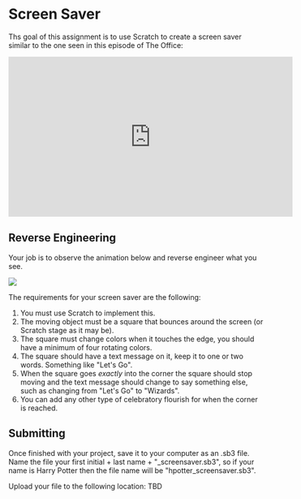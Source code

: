 # Screen Saver

Ths goal of this assignment is to use Scratch to create a screen saver similar to the one seen in this episode of The Office:

<iframe width="560" height="315" src="https://www.youtube.com/embed/QOtuX0jL85Y" title="YouTube video player" frameborder="0" allow="accelerometer; autoplay; clipboard-write; encrypted-media; gyroscope; picture-in-picture" allowfullscreen></iframe>


## Reverse Engineering

<p>Your job is to observe the animation below and reverse engineer what you see. </p> 

<img src="http://csbaxter.github.io/web/screensaver/bounce.gif" />

<p>The requirements for your screen saver are the following:</p>
<ol>
<li> You must use Scratch to implement this.
<li> The moving object must be a square that bounces around the screen (or Scratch stage as it may be).
<li> The square must change colors when it touches the edge, you should have a minimum of four rotating colors.
<li> The square should have a text message on it, keep it to one or two words.  Something like "Let's Go".
  <li> When the square goes <i>exactly</i> into the corner the square should stop moving and the text message should change to say something else, such as changing from "Let's Go" to "Wizards".
  <li> You can add any other type of celebratory flourish for when the corner is reached.
</ol>

## Submitting

<p>Once finished with your project, save it to your computer as an .sb3 file.  Name the file your first initial + last name + "_screensaver.sb3", so if your name is Harry Potter then the file name will be "hpotter_screensaver.sb3".</p>
<p>Upload your file to the following location: TBD</p>
